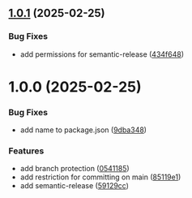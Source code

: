 ## [1.0.1](https://github.com/telekom-mms/web3-helm-charts/compare/v1.0.0...v1.0.1) (2025-02-25)


### Bug Fixes

* add permissions for semantic-release ([434f648](https://github.com/telekom-mms/web3-helm-charts/commit/434f6480269c9599c9b3b9ebfae8f44591cdc205))

# 1.0.0 (2025-02-25)


### Bug Fixes

* add name to package.json ([9dba348](https://github.com/telekom-mms/web3-helm-charts/commit/9dba348bc01f125a8e4cc081227d0875d500a00e))


### Features

* add branch protection ([0541185](https://github.com/telekom-mms/web3-helm-charts/commit/0541185139d98928f54ad57f36c905426afad821))
* add restriction for committing on main ([85119e1](https://github.com/telekom-mms/web3-helm-charts/commit/85119e14318190486234d2c947f05cc407e3726d))
* add semantic-release ([59129cc](https://github.com/telekom-mms/web3-helm-charts/commit/59129cc71bb926808f2e7c390a93a4f0d96ebb7a))

